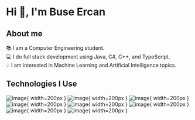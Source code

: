 # Hi 👋, I'm Buse Ercan
##           About me
📚 I am a Computer Engineering student.<br>
💻 I do full stack development using Java, C#, C++, and TypeScript.<br>
💡 I am interested in Machine Learning and Artificial Intelligence topics.<br>
## Technologies I Use
![image](https://github.com/busercan/busercan/assets/101057502/56bcfd3a-f94d-4590-9641-1a3c732927cd){ width=200px }
![image](https://github.com/busercan/busercan/assets/101057502/2155d12c-e4b5-4e59-b3a2-a430724e166b){ width=200px }
![image](https://github.com/busercan/busercan/assets/101057502/49914dd3-3a6d-4486-8725-17b22ad0adc0){ width=200px }
![image](https://github.com/busercan/busercan/assets/101057502/1db9dbd9-6cf7-455d-961a-f548d8ceb132){ width=200px }
![image](https://github.com/busercan/busercan/assets/101057502/f2c2b5ed-6670-41e2-a528-fd504dcace21){ width=200px }
![image](https://github.com/busercan/busercan/assets/101057502/0ad79768-b96b-44d4-b60f-c27cd2bfe2fe){ width=200px }
![image](https://github.com/busercan/busercan/assets/101057502/4cd4dd29-c3f9-467c-9d14-8183956e08a1){ width=200px }
![image](https://github.com/busercan/busercan/assets/101057502/ad2d245c-eec1-4a0e-af4b-ba8a6198b140){ width=200px }





